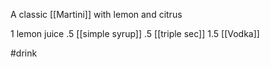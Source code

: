 A classic [[Martini]] with lemon and citrus

1 lemon juice
.5 [[simple syrup]]
.5 [[triple sec]]
1.5 [[Vodka]]

#drink 
